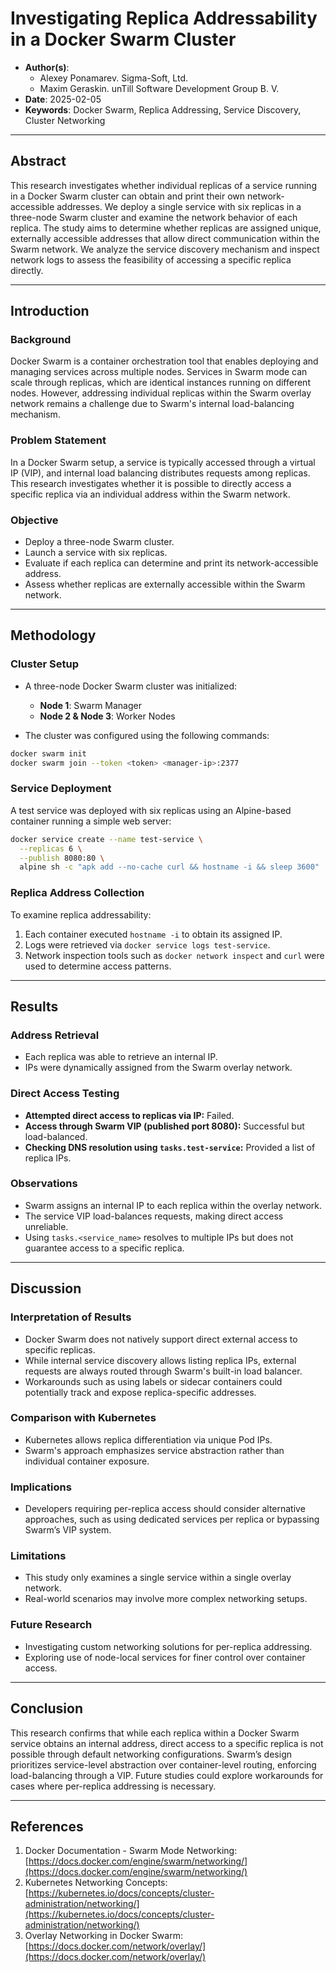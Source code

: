 # **Investigating Replica Addressability in a Docker Swarm Cluster**

- **Author(s)**:
  - Alexey Ponamarev. Sigma-Soft, Ltd.
  - Maxim Geraskin. unTill Software Development Group B. V.
- **Date**: 2025-02-05  
- **Keywords**: Docker Swarm, Replica Addressing, Service Discovery, Cluster Networking  

---

## **Abstract**

This research investigates whether individual replicas of a service running in a Docker Swarm cluster can obtain and print their own network-accessible addresses. We deploy a single service with six replicas in a three-node Swarm cluster and examine the network behavior of each replica. The study aims to determine whether replicas are assigned unique, externally accessible addresses that allow direct communication within the Swarm network. We analyze the service discovery mechanism and inspect network logs to assess the feasibility of accessing a specific replica directly.

---

## **Introduction**

### **Background**

Docker Swarm is a container orchestration tool that enables deploying and managing services across multiple nodes. Services in Swarm mode can scale through replicas, which are identical instances running on different nodes. However, addressing individual replicas within the Swarm overlay network remains a challenge due to Swarm's internal load-balancing mechanism.

### **Problem Statement**

In a Docker Swarm setup, a service is typically accessed through a virtual IP (VIP), and internal load balancing distributes requests among replicas. This research investigates whether it is possible to directly access a specific replica via an individual address within the Swarm network.

### **Objective**

- Deploy a three-node Swarm cluster.
- Launch a service with six replicas.
- Evaluate if each replica can determine and print its network-accessible address.
- Assess whether replicas are externally accessible within the Swarm network.

---

## **Methodology**

### **Cluster Setup**
- A three-node Docker Swarm cluster was initialized:
  - **Node 1**: Swarm Manager
  - **Node 2 & Node 3**: Worker Nodes

- The cluster was configured using the following commands:

```sh
docker swarm init
docker swarm join --token <token> <manager-ip>:2377
```

### **Service Deployment**
A test service was deployed with six replicas using an Alpine-based container running a simple web server:

```sh
docker service create --name test-service \
  --replicas 6 \
  --publish 8080:80 \
  alpine sh -c "apk add --no-cache curl && hostname -i && sleep 3600"
```

### **Replica Address Collection**
To examine replica addressability:
1. Each container executed `hostname -i` to obtain its assigned IP.
2. Logs were retrieved via `docker service logs test-service`.
3. Network inspection tools such as `docker network inspect` and `curl` were used to determine access patterns.

---

## **Results**

### **Address Retrieval**
- Each replica was able to retrieve an internal IP.
- IPs were dynamically assigned from the Swarm overlay network.

### **Direct Access Testing**
- **Attempted direct access to replicas via IP:** Failed.
- **Access through Swarm VIP (published port 8080):** Successful but load-balanced.
- **Checking DNS resolution using `tasks.test-service`:** Provided a list of replica IPs.

### **Observations**
- Swarm assigns an internal IP to each replica within the overlay network.
- The service VIP load-balances requests, making direct access unreliable.
- Using `tasks.<service_name>` resolves to multiple IPs but does not guarantee access to a specific replica.

---

## **Discussion**

### **Interpretation of Results**
- Docker Swarm does not natively support direct external access to specific replicas.
- While internal service discovery allows listing replica IPs, external requests are always routed through Swarm's built-in load balancer.
- Workarounds such as using labels or sidecar containers could potentially track and expose replica-specific addresses.

### **Comparison with Kubernetes**
- Kubernetes allows replica differentiation via unique Pod IPs.
- Swarm's approach emphasizes service abstraction rather than individual container exposure.

### **Implications**
- Developers requiring per-replica access should consider alternative approaches, such as using dedicated services per replica or bypassing Swarm’s VIP system.

### **Limitations**
- This study only examines a single service within a single overlay network.
- Real-world scenarios may involve more complex networking setups.

### **Future Research**
- Investigating custom networking solutions for per-replica addressing.
- Exploring use of node-local services for finer control over container access.

---

## **Conclusion**

This research confirms that while each replica within a Docker Swarm service obtains an internal address, direct access to a specific replica is not possible through default networking configurations. Swarm’s design prioritizes service-level abstraction over container-level routing, enforcing load-balancing through a VIP. Future studies could explore workarounds for cases where per-replica addressing is necessary.

---

## **References**

1. Docker Documentation - Swarm Mode Networking: [https://docs.docker.com/engine/swarm/networking/](https://docs.docker.com/engine/swarm/networking/)
2. Kubernetes Networking Concepts: [https://kubernetes.io/docs/concepts/cluster-administration/networking/](https://kubernetes.io/docs/concepts/cluster-administration/networking/)
3. Overlay Networking in Docker Swarm: [https://docs.docker.com/network/overlay/](https://docs.docker.com/network/overlay/)